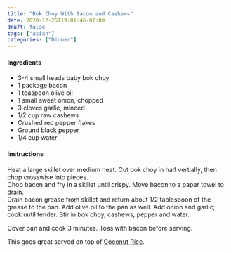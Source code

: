 ```yaml
---
title: "Bok Choy With Bacon and Cashews"
date: 2020-12-25T19:01:46-07:00
draft: false
tags: ["asian"]
categories: ["Dinner"]
---
```


#### Ingredients
- 3-4 small heads baby bok choy
- 1 package bacon
- 1 teaspoon olive oil
- 1 small sweet onion, chopped
- 3 cloves garlic, minced
- 1/2 cup raw cashews
- Crushed red pepper flakes
- Ground black pepper
- 1/4 cup water

#### Instructions
Heat a large skillet over medium heat.
Cut bok choy in half vertially, then chop crosswise into pieces.  
Chop bacon and fry in a skillet until crispy.  Move bacon to a paper towel to drain.  
Drain bacon grease from skillet and return about 1/2 tablespoon of the grease to the pan.  Add olive oil to the pan as well.  Add onion and garlic; cook until tender.  Stir in bok choy, cashews, pepper and water.  

Cover pan and cook 3 minutes.  Toss with bacon before serving.  


This goes great served on top of [Coconut Rice](/recipes/coconut-rice).

